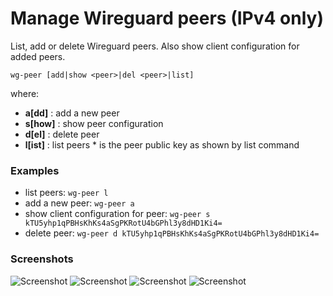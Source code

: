 # Manage Wireguard peers (IPv4 only)

List, add or delete Wireguard peers. Also show client configuration for added peers.

```
wg-peer [add|show <peer>|del <peer>|list]
```

where:
- **a[dd]**  : add a new peer
- **s[how]** : show peer configuration
- **d[el]**  : delete peer
- **l[ist]** : list peers
**<peer>*** is the peer public key as shown by list command

### Examples
- list peers: `wg-peer l`
- add a new peer: `wg-peer a`
- show client configuration for peer: `wg-peer s kTU5yhp1qPBHsKhKs4aSgPKRotU4bGPhl3y8dHD1Ki4=`
- delete peer: `wg-peer d kTU5yhp1qPBHsKhKs4aSgPKRotU4bGPhl3y8dHD1Ki4=`

### Screenshots
![Screenshot](https://images2.imgbox.com/52/1a/1bnOBlaj_o.png)
![Screenshot](https://images2.imgbox.com/0f/0a/DbVVJ3sY_o.jpg)
![Screenshot](https://images2.imgbox.com/87/04/eM1axzxl_o.png)
![Screenshot](https://images2.imgbox.com/ec/68/56dASc2J_o.png)